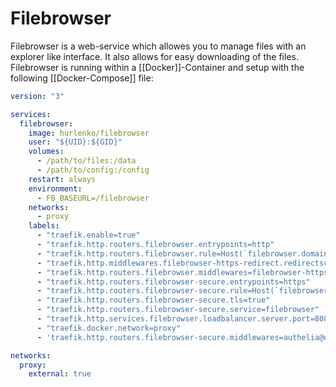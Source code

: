 # Filebrowser

Filebrowser is a web-service which allowes you to manage files with an explorer like interface. It also allows for easy downloading of the files.
Filebrowser is running within a [[Docker]]-Container and setup with the following [[Docker-Compose]] file:
```yml
version: "3"

services:
  filebrowser:
    image: hurlenko/filebrowser
    user: "${UID}:${GID}"
    volumes:
      - /path/to/files:/data
      - /path/to/config:/config
    restart: always
    environment:
      - FB_BASEURL=/filebrowser
    networks:
      - proxy
    labels:
      - "traefik.enable=true"
      - "traefik.http.routers.filebrowser.entrypoints=http"
      - "traefik.http.routers.filebrowser.rule=Host(`filebrowser.domain.com`)"
      - "traefik.http.middlewares.filebrowser-https-redirect.redirectscheme.scheme=https"
      - "traefik.http.routers.filebrowser.middlewares=filebrowser-https-redirect"
      - "traefik.http.routers.filebrowser-secure.entrypoints=https"
      - "traefik.http.routers.filebrowser-secure.rule=Host(`filebrowser.domain.com`)"
      - "traefik.http.routers.filebrowser-secure.tls=true"
      - "traefik.http.routers.filebrowser-secure.service=filebrowser"
      - "traefik.http.services.filebrowser.loadbalancer.server.port=8080"
      - "traefik.docker.network=proxy"
      - 'traefik.http.routers.filebrowser-secure.middlewares=authelia@docker'

networks:
  proxy:
    external: true
```